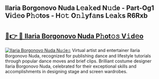 ## Ilaria Borgonovo Nuda L𝚎a𝚔ed N𝚞𝚍e - Part-Og1 Vi𝚍𝚎o P𝚑𝚘tos - H𝚘𝚝 O𝚗𝚕yf𝚊ns L𝚎a𝚔s R6Rxb

# <h2><a href="http://kf7lb2.oniu.top/?m=Ilaria+Borgonovo+Nuda">🔗👉 🔴 Ilaria Borgonovo Nuda P𝚑ot𝚘𝚜 V𝚒d𝚎o</a></h2>

[![Ilaria Borgonovo Nuda Nu𝚍e𝚜](https://i.imgur.com/0qMVB7G.gif)](http://kf7lb2.oniu.top/?m=Ilaria+Borgonovo+Nuda)
Virtual artist and entertainer Ilaria Borgonovo Nuda, recognized for publishing dance and lifestyle tutorials through popular dance moves and brief clips. Brilliant costume designer Ilaria Borgonovo Nuda, celebrated for their exceptional skills and accomplishments in designing stage and screen wardrobes.  
